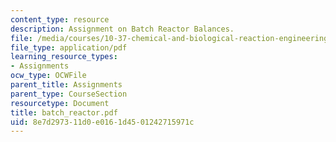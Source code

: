 ```yaml
---
content_type: resource
description: Assignment on Batch Reactor Balances.
file: /media/courses/10-37-chemical-and-biological-reaction-engineering-spring-2007/8e7d297311d0e0161d4501242715971c_batch_reactor.pdf
file_type: application/pdf
learning_resource_types:
- Assignments
ocw_type: OCWFile
parent_title: Assignments
parent_type: CourseSection
resourcetype: Document
title: batch_reactor.pdf
uid: 8e7d2973-11d0-e016-1d45-01242715971c
---
```

